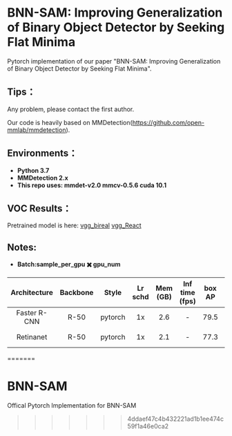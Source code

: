 # BNN-SAM: Improving Generalization of Binary Object Detector by Seeking Flat Minima

Pytorch implementation of our paper "BNN-SAM: Improving Generalization of Binary Object Detector by Seeking Flat Minima".

## Tips：

Any problem, please contact the first author.

Our code is heavily based on MMDetection(https://github.com/open-mmlab/mmdetection).


## Environments：

- **Python 3.7**
- **MMDetection 2.x**
- **This repo uses: mmdet-v2.0 mmcv-0.5.6 cuda 10.1**


## VOC Results：

Pretrained model is here: [vgg_bireal]() [vgg_React]() 

## Notes:

- **Batch:sample_per_gpu ✖️ gpu_num**


| Architecture | Backbone  | Style   | Lr schd | Mem (GB) | Inf time (fps) | box AP | Config | Download |
|:------------:|:---------:|:-------:|:-------:|:--------:|:--------------:|:------:|:------:|:--------:|
| Faster R-CNN | R-50      | pytorch | 1x      | 2.6   | -          | 79.5  |[config](https://github.com/open-mmlab/mmdetection/tree/master/configs/pascal_voc/faster_rcnn_r50_fpn_1x_voc0712.py) | [model](http://download.openmmlab.com/mmdetection/v2.0/pascal_voc/faster_rcnn_r50_fpn_1x_voc0712/faster_rcnn_r50_fpn_1x_voc0712_20200624-c9895d40.pth) &#124; [log](http://download.openmmlab.com/mmdetection/v2.0/pascal_voc/faster_rcnn_r50_fpn_1x_voc0712/20200623_015208.log.json) |
| Retinanet    | R-50      | pytorch | 1x      | 2.1   | -          | 77.3  |[config](https://github.com/open-mmlab/mmdetection/tree/master/configs/pascal_voc/retinanet_r50_fpn_1x_voc0712.py) | [model](http://download.openmmlab.com/mmdetection/v2.0/pascal_voc/retinanet_r50_fpn_1x_voc0712/retinanet_r50_fpn_1x_voc0712_20200617-47cbdd0e.pth) &#124; [log](http://download.openmmlab.com/mmdetection/v2.0/pascal_voc/retinanet_r50_fpn_1x_voc0712/retinanet_r50_fpn_1x_voc0712_20200616_014642.log.json) |

=======
# BNN-SAM
Offical Pytorch Implementation for BNN-SAM
>>>>>>> 4ddaef47c4b432221ad1b1ee474c59f1a46e0ca2
